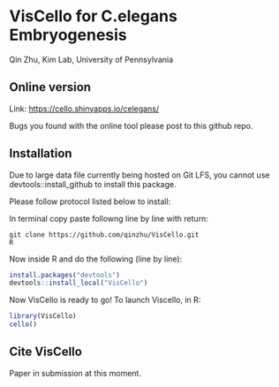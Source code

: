 VisCello for C.elegans Embryogenesis
================
Qin Zhu, Kim Lab, University of Pennsylvania

Online version
------------------------

Link: https://cello.shinyapps.io/celegans/

Bugs you found with the online tool please post to this github repo.

Installation
--------------------------------------

Due to large data file currently being hosted on Git LFS, you cannot use devtools::install_github to install this package. 

Please follow protocol listed below to install:

In terminal copy paste followng line by line with return:

```
git clone https://github.com/qinzhu/VisCello.git
R
```

Now inside R and do the following (line by line):

``` r
install.packages("devtools") 
devtools::install_local("VisCello")
```

Now VisCello is ready to go! To launch Viscello, in R:

``` r
library(VisCello)
cello()
```

Cite VisCello
-------------------------

Paper in submission at this moment.


